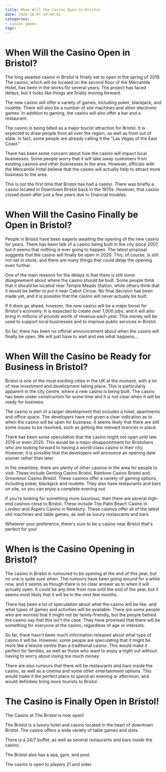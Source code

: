```yaml
---
title: When Will the Casino Open in Bristol
date: 2022-10-07 19:40:02
categories:
- casino games
tags:
---
```



#  When Will the Casino Open in Bristol?

The long awaited casino in Bristol is finally set to open in the spring of 2019. The casino, which will be located on the second floor of the Mercantile Hotel, has been in the works for several years. The project has faced delays, but it looks like things are finally moving forward.

The new casino will offer a variety of games, including poker, blackjack, and roulette. There will also be a number of slot machines and other electronic games. In addition to gaming, the casino will also offer a bar and a restaurant.

The casino is being billed as a major tourist attraction for Bristol. It is expected to draw people from all over the region, as well as from out of state. In fact, some people are already calling it the "Las Vegas of the East Coast."

There has been some concern about how the casino will impact local businesses. Some people worry that it will take away customers from existing casinos and other businesses in the area. However, officials with the Mercantile Hotel believe that the casino will actually help to attract more business to the area.

This is not the first time that Bristol has had a casino. There was briefly a casino located in Downtown Bristol back in the 1970s. However, that casino closed down after just a few years due to financial troubles.

#  When Will the Casino Finally be Open in Bristol?

People in Bristol have been eagerly awaiting the opening of the new casino for years. There has been talk of a casino being built in the city since 2007, but it seems that nothing is ever going to happen. The latest proposal suggests that the casino will finally be open in 2020. This, of course, is still not set in stone, and there are many things that could delay the opening even further.

One of the main reasons for the delays is that there is still some disagreement about where the casino should be built. Some people think that it should be located near Temple Meads Station, while others think that it would be better to put it near Cabot Circus. No final decision has been made yet, and it is possible that the casino will never actually be built.

If it does go ahead, however, the new casino will be a major boost for Bristol's economy. It is expected to create over 1,000 jobs, and it will also bring in millions of pounds worth of revenue each year. This money will be used to support local businesses and to improve public services in Bristol.

So far, there has been no official announcement about when the casino will finally be open. We will just have to wait and see what happens…

#  When Will the Casino be Ready for Business in Bristol?

Bristol is one of the most exciting cities in the UK at the moment, with a lot of new investment and development taking place. This is particularly apparent in the city centre, where a new casino is being built. The casino has been under construction for some time and it is not clear when it will be ready for business.

The casino is part of a larger development that includes a hotel, apartments and office space. The developers have not given a clear indication as to when the casino will be open for business. It seems likely that there are still some issues to be resolved, such as getting the relevant licences in place.

There has been some speculation that the casino might not open until late 2019 or even 2020. This would be a major disappointment for Bristolians who are looking forward to having a world-class casino in their city. However, it is possible that the developers will announce an opening date sooner rather than later.

In the meantime, there are plenty of other casinos in the area for people to visit. These include Genting Casino Bristol, Rainbow Casino Bristol and Grosvenor Casino Bristol. These casinos offer a variety of gaming options, including poker, blackjack and roulette. They also have restaurants and bars on site, so you can enjoy a complete evening out.

If you're looking for something more luxurious, then there are several high-end casinos close to Bristol. These include The Palm Beach Casino in London and Aspers Casino in Newbury. These casinos offer all of the latest slot machines and table games, as well as luxury restaurants and bars.

Whatever your preference, there's sure to be a casino near Bristol that's perfect for you!

#  When is the Casino Opening in Bristol?

The casino in Bristol is rumoured to be opening at the end of this year, but no one is quite sure when. The rumours have been going around for a while now, and it seems as though there is no clear answer as to when it will actually open. It could be any time from now until the end of the year, but it seems most likely that it will be in the next few months.

There has been a lot of speculation about what the casino will be like, and what types of games and activities will be available. There are some people who are worried that it might not be family-friendly, but the people behind the casino say that this isn't the case. They have promised that there will be something for everyone at the casino, regardless of age or interests.

So far, there hasn't been much information released about what type of casino it will be. However, some people are speculating that it might be more like a leisure centre than a traditional casino. This would make it perfect for families, as well as those who want to enjoy a night out without having to worry about losing too much money.

There are also rumours that there will be restaurants and bars inside the casino, as well as a cinema and some other entertainment options. This would make it the perfect place to spend an evening or afternoon, and would definitely bring more tourists to Bristol.

#  The Casino is Finally Open in Bristol!

The Casino at The Bristol is now open!

The Bristol is a luxury hotel and casino located in the heart of downtown Bristol. The casino offers a wide variety of table games and slots.

There is a 24/7 buffet, as well as several restaurants and bars inside the casino.

The Bristol also has a spa, gym, and pool.

The casino is open to players 21 and older.